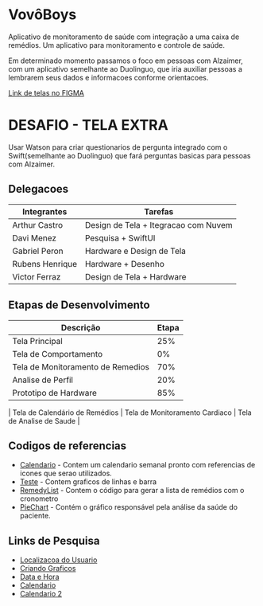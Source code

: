 # VovôBoys
Aplicativo de monitoramento de saúde com integração a uma caixa de remédios. Um aplicativo para monitoramento e controle de saúde.

Em determinado momento passamos o foco em pessoas com Alzaimer, com um aplicativo semelhante ao Duolinguo, que iria auxiliar pessoas a lembrarem seus dados e informacoes conforme orientacoes.


[Link de telas no FIGMA](https://www.figma.com/file/vAq9iio1SuAw3RXxvvGjIp/Untitled?type=design&node-id=0%3A1&t=n3GMXfgFxHdA8IfB-1)

# DESAFIO - TELA EXTRA
Usar Watson para criar questionarios de pergunta integrado com o Swift(semelhante ao Duolinguo) que fará perguntas basicas para pessoas com Alzaimer.


## Delegacoes
| Integrantes | Tarefas |
|-------------|---------|
Arthur Castro | Design de Tela + Itegracao com Nuvem
Davi Menez | Pesquisa + SwiftUI
Gabriel Peron | Hardware e Design de Tela
Rubens Henrique | Hardware + Desenho
Victor Ferraz | Design de Tela + Hardware

## Etapas de Desenvolvimento

| Descrição | Etapa |
|-------------|---------|
| Tela Principal | 25% |
| Tela de Comportamento | 0%
| Tela de Monitoramento de Remedios| 70%
| Analise de Perfil| 20%
| Prototipo de Hardware | 85%

| Tela de Calendário de Remédios |
Tela de Monitoramento Cardiaco |
Tela de Analise de Saude | 

## Codigos de referencias
- [Calendario]() - Contem um calendario semanal pronto com referencias de icones que serao utilizados.
- [Teste]() - Contem graficos de linhas e barra
- [RemedyList]() - Contem o código para gerar a lista de remédios com o cronometro
- [PieChart]() - Contém o gráfico responsável pela análise da saúde do paciente.

## Links de Pesquisa
- [Localizacoa do Usuario](https://developer.apple.com/documentation/applemapsserverapi/userlocation/)
- [Criando Graficos](https://developer.apple.com/documentation/charts/creating-a-chart-using-swift-charts#Define-the-data-source)
- [Data e Hora](https://developer.apple.com/documentation/foundation/dateformatter/)
- [Calendario](https://developer.apple.com/documentation/swiftui/multidatepicker)
- [Calendario 2](https://www.hackingwithswift.com/books/ios-swiftui/working-with-dates)


